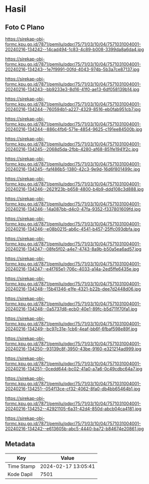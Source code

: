 # Hasil

## Foto C Plano

https://sirekap-obj-formc.kpu.go.id/7871/pemilu/pdpr/75/71/03/10/04/7571031004001-20240216-134242--14cad494-1c83-4c89-b008-3399da8a6da4.jpg

https://sirekap-obj-formc.kpu.go.id/7871/pemilu/pdpr/75/71/03/10/04/7571031004001-20240216-134243--1e7f9991-00fd-4043-974b-5b3a7ce87137.jpg

https://sirekap-obj-formc.kpu.go.id/7871/pemilu/pdpr/75/71/03/10/04/7571031004001-20240216-134243--bb9233e3-8d16-41f0-ae13-6df058139b14.jpg

https://sirekap-obj-formc.kpu.go.id/7871/pemilu/pdpr/75/71/03/10/04/7571031004001-20240216-134244--760594b1-a227-4329-8516-eb0fab951cb7.jpg

https://sirekap-obj-formc.kpu.go.id/7871/pemilu/pdpr/75/71/03/10/04/7571031004001-20240216-134244--886c4fb6-571e-4854-9625-c191ee84500b.jpg

https://sirekap-obj-formc.kpu.go.id/7871/pemilu/pdpr/75/71/03/10/04/7571031004001-20240216-134245--2068d5da-2fbb-4280-af68-851fe1941f2c.jpg

https://sirekap-obj-formc.kpu.go.id/7871/pemilu/pdpr/75/71/03/10/04/7571031004001-20240216-134245--faf486b5-1380-42c3-9e9d-16d6f801499c.jpg

https://sirekap-obj-formc.kpu.go.id/7871/pemilu/pdpr/75/71/03/10/04/7571031004001-20240216-134246--2621f23b-b658-4800-b4b9-ddd108c3d888.jpg

https://sirekap-obj-formc.kpu.go.id/7871/pemilu/pdpr/75/71/03/10/04/7571031004001-20240216-134246--14a087bb-d4c0-47fa-9352-f337801609fd.jpg

https://sirekap-obj-formc.kpu.go.id/7871/pemilu/pdpr/75/71/03/10/04/7571031004001-20240216-134246--e08b0215-ab6c-4541-b457-25ffc093dbfa.jpg

https://sirekap-obj-formc.kpu.go.id/7871/pemilu/pdpr/75/71/03/10/04/7571031004001-20240216-134247--08fe5f02-a4e7-4743-8a9b-b50a5ea6ad57.jpg

https://sirekap-obj-formc.kpu.go.id/7871/pemilu/pdpr/75/71/03/10/04/7571031004001-20240216-134247--e4f765e1-706c-4033-a14a-2ed5ffe6435e.jpg

https://sirekap-obj-formc.kpu.go.id/7871/pemilu/pdpr/75/71/03/10/04/7571031004001-20240216-134248--15b41346-e1fe-4321-b22b-dee7d2448d06.jpg

https://sirekap-obj-formc.kpu.go.id/7871/pemilu/pdpr/75/71/03/10/04/7571031004001-20240216-134248--0a5737d8-ecb0-40e1-89fc-b5d711f70fa1.jpg

https://sirekap-obj-formc.kpu.go.id/7871/pemilu/pdpr/75/71/03/10/04/7571031004001-20240216-134249--bc97c31e-1cb6-4eaf-bb6f-6fbaf598e89f.jpg

https://sirekap-obj-formc.kpu.go.id/7871/pemilu/pdpr/75/71/03/10/04/7571031004001-20240216-134250--93139c8f-3950-43be-9160-e321214ad999.jpg

https://sirekap-obj-formc.kpu.go.id/7871/pemilu/pdpr/75/71/03/10/04/7571031004001-20240216-134251--0cedd644-bc02-41a0-a7a6-0c49cdbc64a7.jpg

https://sirekap-obj-formc.kpu.go.id/7871/pemilu/pdpr/75/71/03/10/04/7571031004001-20240216-134251--054f13ce-cf32-4062-8fa0-db4bb65464b1.jpg

https://sirekap-obj-formc.kpu.go.id/7871/pemilu/pdpr/75/71/03/10/04/7571031004001-20240216-134252--42921105-6a31-42d4-850d-abcb04ca4181.jpg

https://sirekap-obj-formc.kpu.go.id/7871/pemilu/pdpr/75/71/03/10/04/7571031004001-20240216-134242--e613605b-abc5-4440-ba72-b84674e20861.jpg


## Metadata

| Key        | Value               |
| ---------- | ------------------- |
| Time Stamp | 2024-02-17 13:05:41 |
| Kode Dapil | 7501                |



